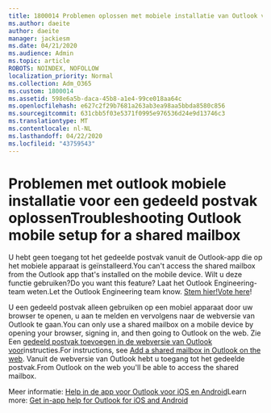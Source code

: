```yaml
---
title: 1800014 Problemen oplossen met mobiele installatie van Outlook voor een gedeeld postvak
ms.author: daeite
author: daeite
manager: jackiesm
ms.date: 04/21/2020
ms.audience: Admin
ms.topic: article
ROBOTS: NOINDEX, NOFOLLOW
localization_priority: Normal
ms.collection: Adm_O365
ms.custom: 1800014
ms.assetid: 598e6a5b-daca-45b8-a1e4-99ce018aa64c
ms.openlocfilehash: e627c2f29b7681a263ab3ea98aa5bbda8580c856
ms.sourcegitcommit: 631cbb5f03e5371f0995e976536d24e9d13746c3
ms.translationtype: MT
ms.contentlocale: nl-NL
ms.lasthandoff: 04/22/2020
ms.locfileid: "43759543"
---
```

# <a name="troubleshooting-outlook-mobile-setup-for-a-shared-mailbox"></a><span data-ttu-id="b5ec7-102">Problemen met outlook mobiele installatie voor een gedeeld postvak oplossen</span><span class="sxs-lookup"><span data-stu-id="b5ec7-102">Troubleshooting Outlook mobile setup for a shared mailbox</span></span>

<span data-ttu-id="b5ec7-103">U hebt geen toegang tot het gedeelde postvak vanuit de Outlook-app die op het mobiele apparaat is geïnstalleerd.</span><span class="sxs-lookup"><span data-stu-id="b5ec7-103">You can't access the shared mailbox from the Outlook app that's installed on the mobile device.</span></span> <span data-ttu-id="b5ec7-104">Wilt u deze functie gebruiken?</span><span class="sxs-lookup"><span data-stu-id="b5ec7-104">Do you want this feature?</span></span> <span data-ttu-id="b5ec7-105">Laat het Outlook Engineering-team weten.</span><span class="sxs-lookup"><span data-stu-id="b5ec7-105">Let the Outlook Engineering team know.</span></span> <span data-ttu-id="b5ec7-106">[Stem hier!](https://go.microsoft.com/fwlink/?linked=862116)</span><span class="sxs-lookup"><span data-stu-id="b5ec7-106">[Vote here](https://go.microsoft.com/fwlink/?linked=862116)!</span></span>
  
<span data-ttu-id="b5ec7-107">U een gedeeld postvak alleen gebruiken op een mobiel apparaat door uw browser te openen, u aan te melden en vervolgens naar de webversie van Outlook te gaan.</span><span class="sxs-lookup"><span data-stu-id="b5ec7-107">You can only use a shared mailbox on a mobile device by opening your browser, signing in, and then going to Outlook on the web.</span></span> <span data-ttu-id="b5ec7-108">Zie Een [gedeeld postvak toevoegen in de webversie van Outlook voor](https://support.office.com/article/add-a-shared-mailbox-to-outlook-on-the-web-98b5a90d-4e38-415d-a030-f09a4cd28207)instructies.</span><span class="sxs-lookup"><span data-stu-id="b5ec7-108">For instructions, see [Add a shared mailbox in Outlook on the web](https://support.office.com/article/add-a-shared-mailbox-to-outlook-on-the-web-98b5a90d-4e38-415d-a030-f09a4cd28207).</span></span> <span data-ttu-id="b5ec7-109">Vanuit de webversie van Outlook hebt u toegang tot het gedeelde postvak.</span><span class="sxs-lookup"><span data-stu-id="b5ec7-109">From Outlook on the web you'll be able to access the shared mailbox.</span></span>
  
<span data-ttu-id="b5ec7-110">Meer informatie: [Help in de app voor Outlook voor iOS en Android](https://support.office.com/article/Get-in-app-help-for-Outlook-for-iOS-and-Android-218a22d1-9fa5-4889-b689-de1c63493243)</span><span class="sxs-lookup"><span data-stu-id="b5ec7-110">Learn more: [Get in-app help for Outlook for iOS and Android](https://support.office.com/article/Get-in-app-help-for-Outlook-for-iOS-and-Android-218a22d1-9fa5-4889-b689-de1c63493243)</span></span>
  

